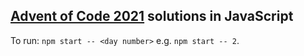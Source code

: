 ## [Advent of Code 2021](https://adventofcode.com/2021) solutions in JavaScript

To run: `npm start -- <day number>` e.g. `npm start -- 2`.